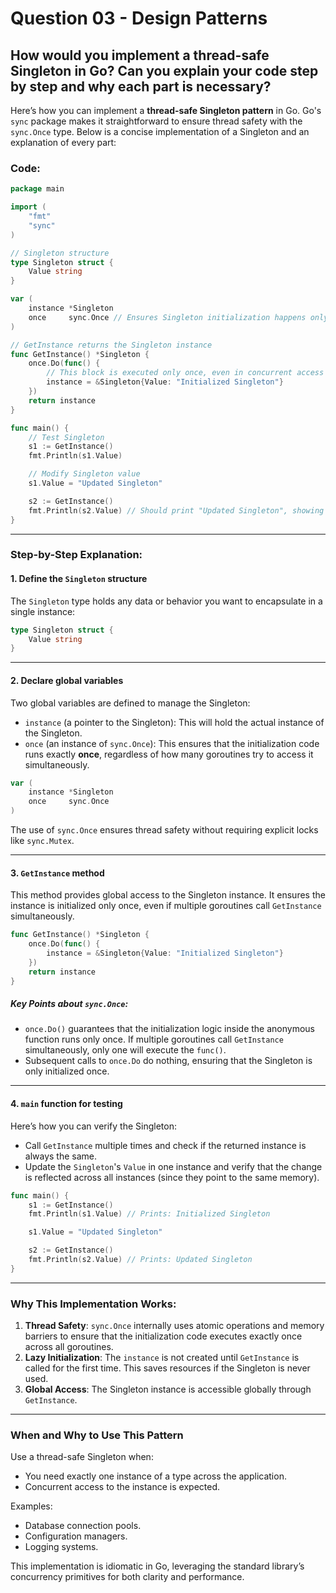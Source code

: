 # Question 03 - Design Patterns

## How would you implement a thread-safe Singleton in Go? Can you explain your code step by step and why each part is necessary?

Here’s how you can implement a **thread-safe Singleton pattern** in Go. Go's `sync` package makes it straightforward to ensure thread safety with the `sync.Once` type. Below is a concise implementation of a Singleton and an explanation of every part:

### Code:

```go
package main

import (
	"fmt"
	"sync"
)

// Singleton structure
type Singleton struct {
	Value string
}

var (
	instance *Singleton
	once     sync.Once // Ensures Singleton initialization happens only once
)

// GetInstance returns the Singleton instance
func GetInstance() *Singleton {
	once.Do(func() {
		// This block is executed only once, even in concurrent access
		instance = &Singleton{Value: "Initialized Singleton"}
	})
	return instance
}

func main() {
	// Test Singleton
	s1 := GetInstance()
	fmt.Println(s1.Value)

	// Modify Singleton value
	s1.Value = "Updated Singleton"

	s2 := GetInstance()
	fmt.Println(s2.Value) // Should print "Updated Singleton", showing it's the same instance
}
```

---

### Step-by-Step Explanation:

#### **1. Define the `Singleton` structure**
The `Singleton` type holds any data or behavior you want to encapsulate in a single instance:

```go
type Singleton struct {
	Value string
}
```

---

#### **2. Declare global variables**
Two global variables are defined to manage the Singleton:
- `instance` (a pointer to the Singleton): This will hold the actual instance of the Singleton.
- `once` (an instance of `sync.Once`): This ensures that the initialization code runs exactly **once**, regardless of how many goroutines try to access it simultaneously.

```go
var (
	instance *Singleton
	once     sync.Once
)
```

The use of `sync.Once` ensures thread safety without requiring explicit locks like `sync.Mutex`.

---

#### **3. `GetInstance` method**
This method provides global access to the Singleton instance. It ensures the instance is initialized only once, even if multiple goroutines call `GetInstance` simultaneously.

```go
func GetInstance() *Singleton {
	once.Do(func() {
		instance = &Singleton{Value: "Initialized Singleton"}
	})
	return instance
}
```

##### **Key Points about `sync.Once`:**
- `once.Do()` guarantees that the initialization logic inside the anonymous function runs only once. If multiple goroutines call `GetInstance` simultaneously, only one will execute the `func()`.
- Subsequent calls to `once.Do` do nothing, ensuring that the Singleton is only initialized once.

---

#### **4. `main` function for testing**
Here’s how you can verify the Singleton:
- Call `GetInstance` multiple times and check if the returned instance is always the same.
- Update the `Singleton`'s `Value` in one instance and verify that the change is reflected across all instances (since they point to the same memory).

```go
func main() {
	s1 := GetInstance()
	fmt.Println(s1.Value) // Prints: Initialized Singleton

	s1.Value = "Updated Singleton"

	s2 := GetInstance()
	fmt.Println(s2.Value) // Prints: Updated Singleton
}
```

---

### Why This Implementation Works:
1. **Thread Safety**: `sync.Once` internally uses atomic operations and memory barriers to ensure that the initialization code executes exactly once across all goroutines.
2. **Lazy Initialization**: The `instance` is not created until `GetInstance` is called for the first time. This saves resources if the Singleton is never used.
3. **Global Access**: The Singleton instance is accessible globally through `GetInstance`.

---

### When and Why to Use This Pattern
Use a thread-safe Singleton when:
- You need exactly one instance of a type across the application.
- Concurrent access to the instance is expected.

Examples:
- Database connection pools.
- Configuration managers.
- Logging systems.

This implementation is idiomatic in Go, leveraging the standard library’s concurrency primitives for both clarity and performance.